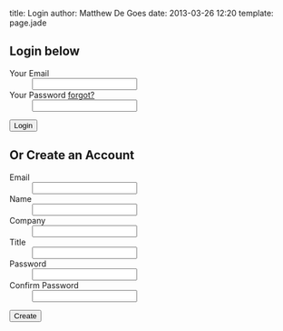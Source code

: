 title: Login
author: Matthew De Goes
date: 2013-03-26 12:20
template: page.jade

<div class="two-columns-even">
    <h2>Login below</h2>
    <form class="precog-account-form" id="precog-form-login" method="post">
        <dl>
            <dt>
                <label for="login-email">Your Email</label>
            </dt>
                <dd>
                    <input type="email" id="login-email" name="email">
                </dd>
            <dt>
                <label for="login-password">Your Password</label>
                <a id="reset-password" href="#">forgot?</a>
            </dt>
                <dd>
                    <input type="password" id="login-password" name="password">
                </dd>
        </dl>
        <input class="button small-button red-background" type="submit" value="Login">
    </form>
</div>
<div class="two-columns-even-end">
    <h2>Or Create an Account</h2>
    <form class="precog-account-form" id="precog-form-create-account" method="post">
        <dl>
            <dt>
                <label for="user-email">Email</label>
            </dt>
                <dd>
                    <input type="email" id="user-email" name="email">
                </dd>
            <dt>
                <label for="login-name">Name</label>
            </dt>
                <dd>
                    <input type="text" id="login-name" name="name">
                </dd>
            <dt>
                <label for="login-company">Company</label>
            </dt>
                <dd>
                    <input type="text" id="login-company" name="company">
                </dd>
            <dt>
                <label for="login-title">Title</label>
            </dt>
                <dd>
                    <input type="text" id="login-title" name="title">
                </dd>
            <dt>
                <label for="new-password">Password</label>
            </dt>
                <dd>
                    <input type="password" id="new-password" name="password">
                </dd>
            <dt>
                <label for="new-password-confirm">Confirm Password</label>
            </dt>
                <dd>
                    <input type="password" id="new-password-confirm" name="confirm-password">
                </dd>
        </dl>
        <input class="button small-button red-background" type="submit" value="Create">
    </form>
</div>
<div class="clear-left"></div>